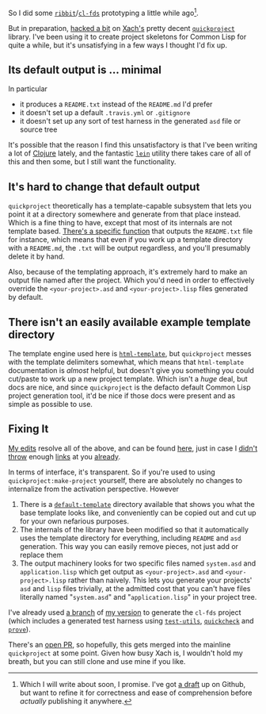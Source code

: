 So I did some [`ribbit`](https://github.com/inaimathi/ribbit)/[`cl-fds`](https://github.com/inaimathi/cl-fds) prototyping a little while ago[^which-i-will-write].

But in preparation, [hacked a bit](https://github.com/inaimathi/quickproject) on [Xach's](https://github.com/xach) pretty decent [`quickproject`](https://github.com/xach/quickproject) library. I've been using it to create project skeletons for Common Lisp for quite a while, but it's unsatisfying in a few ways I thought I'd fix up.

[^which-i-will-write]: Which I will write about soon, I promise. I've got [a draft](https://github.com/inaimathi/langnostic/blob/122cc5d51b80b726233b0739c92ae58d8c201f67/drafts/ribbit.md) up on Github, but want to refine it for correctness and ease of comprehension before _actually_ publishing it anywhere.

## Its default output is ... minimal

In particular

- it produces a `README.txt` instead of the `README.md` I'd prefer
- it doesn't set up a default `.travis.yml` or `.gitignore`
- it doesn't set up any sort of test harness in the generated `asd` file or source tree

It's possible that the reason I find this unsatisfactory is that I've been writing a lot of [Clojure](https://clojure.org/) lately, and the fantastic [`lein`](https://leiningen.org/) utility there takes care of all of this and then some, but I still want the functionality.

## It's hard to change that default output

`quickproject` theoretically has a template-capable subsystem that lets you point it at a directory somewhere and generate from that place instead. Which is a fine thing to have, except that most of its internals are not template based. [There's a specific function](https://github.com/xach/quickproject/blob/a44d324c89a2ac214ace59c9bf339d493c138c30/quickproject.lisp#L75-L79) that outputs the `README.txt` file for instance, which means that even if you work up a template directory with a `README.md`, the `.txt` will be output regardless, and you'll presumably delete it by hand.

Also, because of the templating approach, it's extremely hard to make an output file named after the project. Which you'd need in order to effectively override the `<your-project>.asd` and `<your-project>.lisp` files generated by default.

## There isn't an easily available example template directory

The template engine used here is [`html-template`](http://weitz.de/html-template/), but `quickproject` messes with the template delimiters somewhat, which means that `html-template` documentation is _almost_ helpful, but doesn't give you something you could cut/paste to work up a new project template. Which isn't a _huge_ deal, but docs are nice, and since `quickproject` is the defacto default Common Lisp project generation tool, it'd be nice if those docs were present and as simple as possible to use.

## Fixing It

[My edits](https://github.com/inaimathi/quickproject) resolve all of the above, and can be found [here](https://github.com/inaimathi/quickproject), just in case I [didn't throw](https://github.com/inaimathi/quickproject) enough [links](https://github.com/inaimathi/quickproject) at you [already](https://github.com/inaimathi/quickproject).

In terms of interface, it's transparent. So if you're used to using `quickproject:make-project` yourself, there are absolutely no changes to internalize from the activation perspective. However

1. There is a [`default-template`](https://github.com/inaimathi/quickproject/tree/master/default-template) directory available that shows you what the base template looks like, and conveniently can be copied out and cut up for your own nefarious purposes.
2. The internals of the library have been modified so that it automatically uses the template directory for everything, including `README` and `asd` generation. This way you can easily remove pieces, not just add or replace them
3. The output machinery looks for two specific files named `system.asd` and `application.lisp` which get output as `<your-project>.asd` and `<your-project>.lisp` rather than naively. This lets you generate your projects' `asd` and `lisp` files trivially, at the admitted cost that you can't have files literally named "`system.asd`" and "`application.lisp`" in your project tree.

I've already used [a branch](https://github.com/inaimathi/quickproject/tree/test-integration) of [my version](https://github.com/inaimathi/quickproject) to generate the `cl-fds` project (which includes a generated test harness using [`test-utils`](https://github.com/inaimathi/test-utils), [`quickcheck`](https://github.com/mcandre/cl-quickcheck) and [`prove`](https://github.com/fukamachi/prove/)).

There's an [open PR](https://github.com/xach/quickproject/pull/14), so hopefully, this gets merged into the mainline `quickproject` at some point. Given how busy Xach is, I wouldn't hold my breath, but you can still clone and use mine if you like.
